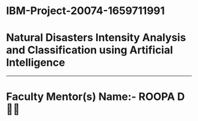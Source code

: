 # IBM-Project-20074-1659711991
<h1>Natural Disasters Intensity Analysis and Classification using Artificial Intelligence</h1>
<hr>
<h1>Faculty Mentor(s) Name:- ROOPA D👩‍🏫</h1>
